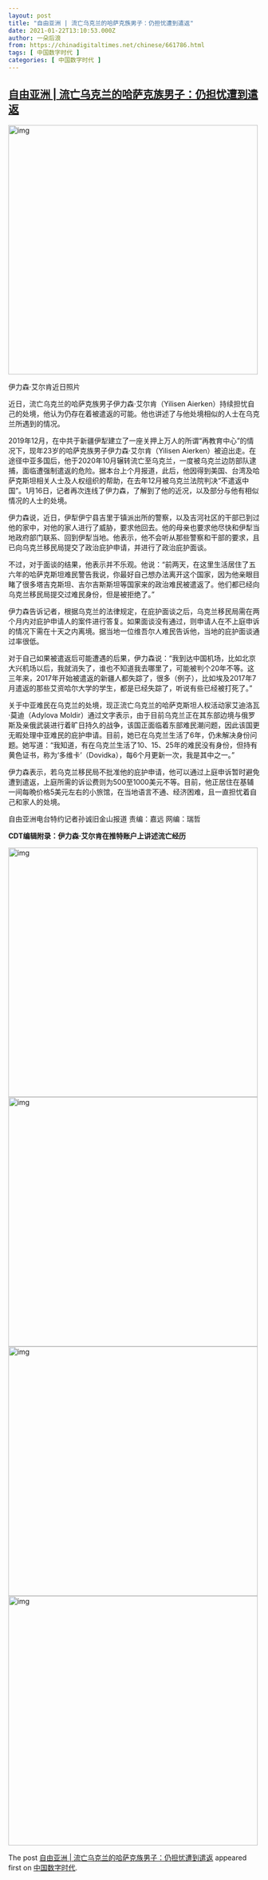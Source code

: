 ```yaml
---
layout: post
title: "自由亚洲 | 流亡乌克兰的哈萨克族男子：仍担忧遭到遣返"
date: 2021-01-22T13:10:53.000Z
author: 一朵后浪
from: https://chinadigitaltimes.net/chinese/661786.html
tags: [ 中国数字时代 ]
categories: [ 中国数字时代 ]
---
```

<!--1611321053000-->
[自由亚洲 | 流亡乌克兰的哈萨克族男子：仍担忧遭到遣返](https://chinadigitaltimes.net/chinese/661786.html)
------

<div>
<div style="width: 510px" class="wp-caption aligncenter"><img src="https://chinadigitaltimes.net/chinese/files/2021/01/post-661786-600acdd6c639f." alt="img" width="500" class="aligncenter" /><p class="wp-caption-text">伊力森·艾尔肯近日照片</p></div><p>近日，流亡乌克兰的哈萨克族男子伊力森·艾尔肯（Yilisen Aierken）持续担忧自己的处境，他认为仍存在着被遣返的可能。他也讲述了与他处境相似的人士在乌克兰所遇到的情况。</p><p>2019年12月，在中共于新疆伊犁建立了一座关押上万人的所谓“再教育中心”的情况下，现年23岁的哈萨克族男子伊力森·艾尔肯（Yilisen Aierken）被迫出走。在途径中亚多国后，他于2020年10月辗转流亡至乌克兰，一度被乌克兰边防部队逮捕，面临遭强制遣返的危险。据本台上个月报道，此后，他因得到美国、台湾及哈萨克斯坦相关人士及人权组织的帮助，在去年12月被乌克兰法院判决“不遣返中国”。1月16日，记者再次连线了伊力森，了解到了他的近况，以及部分与他有相似情况的人士的处境。</p><p>伊力森说，近日，伊犁伊宁县吉里于镇派出所的警察，以及吉河社区的干部已到过他的家中，对他的家人进行了威胁，要求他回去。他的母亲也要求他尽快和伊犁当地政府部门联系、回到伊犁当地。他表示，他不会听从那些警察和干部的要求，且已向乌克兰移民局提交了政治庇护申请，并进行了政治庇护面谈。</p><p>不过，对于面谈的结果，他表示并不乐观。他说：“前两天，在这里生活居住了五六年的哈萨克斯坦难民警告我说，你最好自己想办法离开这个国家，因为他亲眼目睹了很多塔吉克斯坦、吉尔吉斯斯坦等国家来的政治难民被遣返了。他们都已经向乌克兰移民局提交过难民身份，但是被拒绝了。”</p><p>伊力森告诉记者，根据乌克兰的法律规定，在庇护面谈之后，乌克兰移民局需在两个月内对庇护申请人的案件进行答复。如果面谈没有通过，则申请人在不上庭申诉的情况下需在十天之内离境。据当地一位维吾尔人难民告诉他，当地的庇护面谈通过率很低。</p><p>对于自己如果被遣返后可能遭遇的后果，伊力森说：“我到达中国机场，比如北京大兴机场以后，我就消失了，谁也不知道我去哪里了，可能被判个20年不等。这三年来，2017年开始被遣返的新疆人都失踪了，很多（例子），比如埃及2017年7月遣返的那些艾资哈尔大学的学生，都是已经失踪了，听说有些已经被打死了。”</p><p>关于中亚难民在乌克兰的处境，现正流亡乌克兰的哈萨克斯坦人权活动家艾迪洛瓦·莫迪（Adylova Moldir）通过文字表示，由于目前乌克兰正在其东部边境与俄罗斯及亲俄武装进行着旷日持久的战争，该国正面临着东部难民潮问题，因此该国更无暇处理中亚难民的庇护申请。目前，她已在乌克兰生活了6年，仍未解决身份问题。她写道：“我知道，有在乌克兰生活了10、15、25年的难民没有身份，但持有黄色证书，称为‘多维卡’（Dovidka），每6个月更新一次，我是其中之一。”</p><p>伊力森表示，若乌克兰移民局不批准他的庇护申请，他可以通过上庭申诉暂时避免遭到遣返，上庭所需的诉讼费则为500至1000美元不等。目前，他正居住在基辅一间每晩价格5美元左右的小旅馆，在当地语言不通、经济困难，且一直担忧着自己和家人的处境。</p><p>自由亚洲电台特约记者孙诚旧金山报道 责编：嘉远 网编：瑞哲</p><p><strong>CDT编辑附录：伊力森·艾尔肯在推特账户上讲述流亡经历</strong></p><p><img class="aligncenter" src="https://chinadigitaltimes.net/chinese/files/2021/01/1-4.jpeg" alt="img" width="500"><br /><img class="aligncenter" src="https://chinadigitaltimes.net/chinese/files/2021/01/2-2.jpeg" alt="img" width="500"><br /><img class="aligncenter" src="https://chinadigitaltimes.net/chinese/files/2021/01/3-2.jpeg" alt="img" width="500"><br /><img class="aligncenter" src="https://chinadigitaltimes.net/chinese/files/2021/01/4-1.jpeg" alt="img" width="500"></p><p>The post <a rel="nofollow" href="https://chinadigitaltimes.net/chinese/661786.html">自由亚洲 | 流亡乌克兰的哈萨克族男子：仍担忧遭到遣返</a> appeared first on <a rel="nofollow" href="https://chinadigitaltimes.net/chinese">中国数字时代</a>.</p>
</div>
